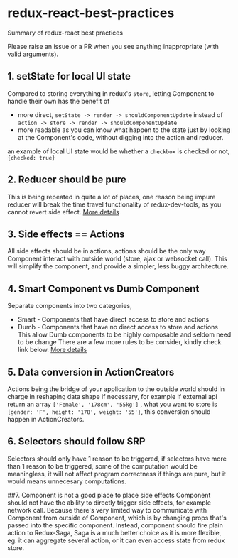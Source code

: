# redux-react-best-practices
Summary of redux-react best practices

Please raise an issue or a PR when you see anything inappropriate (with valid arguments).

## 1. setState for local UI state
Compared to storing everything in redux's `store`, letting Component to handle their own has the benefit of 
* more direct, `setState -> render -> shouldComponentUpdate` instead of `action -> store -> render -> shouldComponentUpdate` 
* more readable as you can know what happen to the state just by looking at the Component's code, without digging into the action and reducer.

an example of local UI state would be whether a `checkbox` is checked or not, `{checked: true}`

## 2. Reducer should be pure
This is being repeated in quite a lot of places, one reason being impure reducer will break the time travel functionality of redux-dev-tools, as you cannot revert side effect.
[More details](https://github.com/rackt/redux/blob/master/docs/basics/Reducers.md)

## 3. Side effects == Actions
All side effects should be in actions, actions should be the only way Component interact with outside world (store, ajax or websocket call). This will simplify the component, and provide a simpler, less buggy architecture.

## 4. Smart Component vs Dumb Component
Separate components into two categories, 
* Smart - Components that have direct access to store and actions
* Dumb - Components that have no direct access to store and actions
This allow Dumb components to be highly composable and seldom need to be change
There are a few more rules to be consider, kindly check link below.
[More details](https://medium.com/@dan_abramov/smart-and-dumb-components-7ca2f9a7c7d0#.20fvey2us)

## 5. Data conversion in ActionCreators
Actions being the bridge of your application to the outside world should in charge in reshaping data shape if necessary, for example if external api return an array `['Female', '178cm', '55kg']` , what you want to store is `{gender: 'F', height: '178', weight: '55'}`, this conversion should happen in ActionCreators.

## 6. Selectors should follow SRP
Selectors should only have 1 reason to be triggered, if selectors have more than 1 reason to be triggered, some of the computation would be meaningless, it will not affect program correctness if things are pure, but it would means unnecesary computations.

##7. Component is not a good place to place side effects
Component should not have the ability to directly trigger side effects, for example network call.
Because there's very limited way to communicate with Component from outside of Component, which is by changing props that's passed into the specific component. Instead, component should fire plain action to Redux-Saga, Saga is a much better choice as it is more flexible, eg. it can aggregate several action, or it can even access state from redux store.

